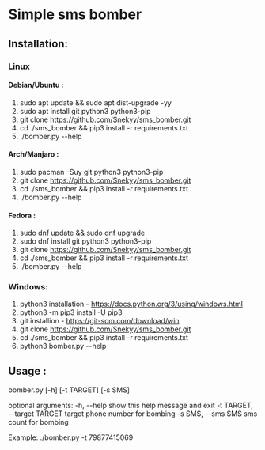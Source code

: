 # Simple sms bomber

## Installation:

### Linux
#### Debian/Ubuntu :

1. sudo apt update && sudo apt dist-upgrade -yy
2. sudo apt install git python3 python3-pip
3. git clone https://github.com/Snekyy/sms_bomber.git
4. cd ./sms_bomber && pip3 install -r requirements.txt
5. ./bomber.py --help

#### Arch/Manjaro :

1. sudo pacman -Suy git python3 python3-pip
2. git clone https://github.com/Snekyy/sms_bomber.git
3. cd ./sms_bomber && pip3 install -r requirements.txt
4. ./bomber.py --help

#### Fedora :

1. sudo dnf update && sudo dnf upgrade
2. sudo dnf install git python3 python3-pip
3. git clone https://github.com/Snekyy/sms_bomber.git
4. cd ./sms_bomber && pip3 install -r requirements.txt
5. ./bomber.py --help

### Windows:

1. python3 installation - https://docs.python.org/3/using/windows.html
2. python3 -m pip3 install -U pip3
3. git installion - https://git-scm.com/download/win
4. git clone https://github.com/Snekyy/sms_bomber.git
5. cd ./sms_bomber && pip3 install -r requirements.txt
6. python3 bomber.py --help

## Usage :

bomber.py [-h] [-t TARGET] [-s SMS]

optional arguments:
  -h, --help            show this help message and exit
  -t TARGET, --target TARGET
                        target phone number for bombing
  -s SMS, --sms SMS     sms count for bombing

Example: ./bomber.py -t 79877415069
